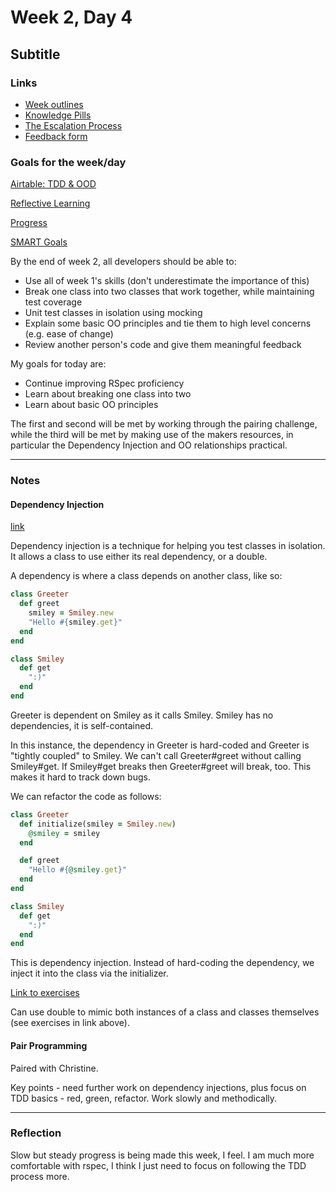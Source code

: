 # Week 2, Day 4
## Subtitle

### Links

* [Week outlines](https://github.com/makersacademy/course/blob/master/week_outlines.md)
* [Knowledge Pills](https://github.com/makersacademy/course/blob/master/pills.md)
* [The Escalation Process](https://github.com/makersacademy/course/blob/29a5e4a3c1776d32eda8f3ee55edc1dd124b05ba/pills/escalation_process.md)
* [Feedback form](https://docs.google.com/forms/d/1dr6yUt7M2HJyDEnMoqjuNpew3mUgFQUp79WQbT7wv68/edit)

### Goals for the week/day

[Airtable: TDD & OOD](https://airtable.com/shrr9VqhGBzPyfa7E/tblokmw6yNUO75ge6)

[Reflective Learning](https://github.com/makersacademy/course/blob/master/goals/reflective_learning.md)

[Progress](https://github.com/makersacademy/course/blob/master/goals/progress_insight.md)

[SMART Goals](https://docs.google.com/document/d/1Tcw_8OuOSXArP8Wr7X1jywWDV8NW_LzYmFawUCBYIZ8/edit)

By the end of week 2, all developers should be able to:

* Use all of week 1's skills (don't underestimate the importance of this)
* Break one class into two classes that work together, while maintaining test coverage
* Unit test classes in isolation using mocking
* Explain some basic OO principles and tie them to high level concerns (e.g. ease of change)
* Review another person's code and give them meaningful feedback

My goals for today are:

* Continue improving RSpec proficiency
* Learn about breaking one class into two
* Learn about basic OO principles

The first and second will be met by working through the pairing challenge, while the third will be met by making use of the makers resources, in particular the Dependency Injection and OO relationships practical.

---

### Notes

#### Dependency Injection

[link](https://github.com/makersacademy/skills-workshops/blob/master/practicals/object_oriented_design/dependency_injection.md)

Dependency injection is a technique for helping you test classes in isolation. It allows a class to use either its real dependency, or a double.

A dependency is where a class depends on another class, like so:

```ruby
class Greeter
  def greet
    smiley = Smiley.new
    "Hello #{smiley.get}"
  end
end

class Smiley
  def get
    ":)"
  end
end
```

Greeter is dependent on Smiley as it calls Smiley. Smiley has no dependencies, it is self-contained.

In this instance, the dependency in Greeter is hard-coded and Greeter is "tightly coupled" to Smiley.  We can't call Greeter#greet without calling Smiley#get. If Smiley#get breaks then Greeter#greet will break, too. This makes it hard to track down bugs.

We can refactor the code as follows:

```ruby
class Greeter
  def initialize(smiley = Smiley.new)
    @smiley = smiley
  end

  def greet
    "Hello #{@smiley.get}"
  end
end

class Smiley
  def get
    ":)"
  end
end
```

This is dependency injection. Instead of hard-coding the dependency, we inject it into the class via the initializer.

[Link to exercises](https://github.com/iainaitken/makers-course/tree/main/week2/dependency_injection)

Can use double to mimic both instances of a class and classes themselves (see exercises in link above).

#### Pair Programming

Paired with Christine.

Key points - need further work on dependency injections, plus focus on TDD basics - red, green, refactor. Work slowly and methodically.

---

### Reflection

Slow but steady progress is being made this week, I feel. I am much more comfortable with rspec, I think I just need to focus on following the TDD process more.
